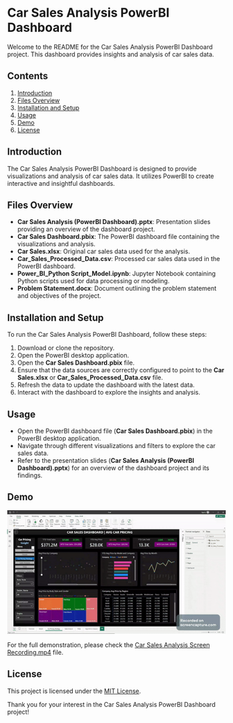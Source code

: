 # Car Sales Analysis PowerBI Dashboard

Welcome to the README for the Car Sales Analysis PowerBI Dashboard project. This dashboard provides insights and analysis of car sales data.

## Contents
1. [Introduction](#introduction)
2. [Files Overview](#files-overview)
3. [Installation and Setup](#installation-and-setup)
4. [Usage](#usage)
5. [Demo](#demo)
6. [License](#license)

## Introduction
The Car Sales Analysis PowerBI Dashboard is designed to provide visualizations and analysis of car sales data. It utilizes PowerBI to create interactive and insightful dashboards.

## Files Overview
- **Car Sales Analysis (PowerBI Dashboard).pptx**: Presentation slides providing an overview of the dashboard project.
- **Car Sales Dashboard.pbix**: The PowerBI dashboard file containing the visualizations and analysis.
- **Car Sales.xlsx**: Original car sales data used for the analysis.
- **Car_Sales_Processed_Data.csv**: Processed car sales data used in the PowerBI dashboard.
- **Power_BI_Python Script_Model.ipynb**: Jupyter Notebook containing Python scripts used for data processing or modeling.
- **Problem Statement.docx**: Document outlining the problem statement and objectives of the project.

## Installation and Setup
To run the Car Sales Analysis PowerBI Dashboard, follow these steps:
1. Download or clone the repository.
2. Open the PowerBI desktop application.
3. Open the **Car Sales Dashboard.pbix** file.
4. Ensure that the data sources are correctly configured to point to the **Car Sales.xlsx** or **Car_Sales_Processed_Data.csv** file.
5. Refresh the data to update the dashboard with the latest data.
6. Interact with the dashboard to explore the insights and analysis.

## Usage
- Open the PowerBI dashboard file (**Car Sales Dashboard.pbix**) in the PowerBI desktop application.
- Navigate through different visualizations and filters to explore the car sales data.
- Refer to the presentation slides (**Car Sales Analysis (PowerBI Dashboard).pptx**) for an overview of the dashboard project and its findings.

## Demo

![Car Sales Analysis Demo](CarSalesAnalysisScreenRecording.gif)  

For the full demonstration, please check the [Car Sales Analysis Screen Recording.mp4](https://github.com/mihirpatel20-mp/Data-Mining-and-Business-Intelligence-Research-PowerBI-Dashboard-/blob/main/Car%20Sales%20Analysis%20Screen%20Recording.mp4) file.

## License
This project is licensed under the [MIT License](LICENSE).

Thank you for your interest in the Car Sales Analysis PowerBI Dashboard project!
